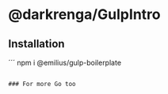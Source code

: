 # @darkrenga/GulpIntro

## Installation
´´´
npm i @emilius/gulp-boilerplate
```

### For more Go too